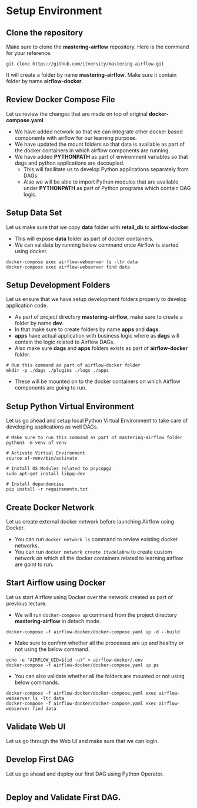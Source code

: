 # Setup Environment

## Clone the repository

Make sure to clone the **mastering-airflow** repository. Here is the command for your reference.

```shell
git clone https://github.com/itversity/mastering-airflow.git
```

It will create a folder by name **mastering-airflow**. Make sure it contain folder by name **airflow-docker**.

## Review Docker Compose File

Let us review the changes that are made on top of original **docker-compose.yaml**.
* We have added network so that we can integrate other docker based components with airflow for our learning purpose.
* We have updated the mount folders so that data is available as part of the docker containers in which airflow components are running.
* We have added **PYTHONPATH** as part of environment variables so that dags and python applications are decoupled. 
  * This will facilitate us to develop Python applications separately from DAGs.
  * Also we will be able to import Python modules that are available under **PYTHONPATH** as part of Python programs which contain DAG logic.

## Setup Data Set

Let us make sure that we copy **data** folder with **retail_db** to **airflow-docker**.
* This will expose **data** folder as part of docker containers.
* We can validate by running below command once Airflow is started using docker.

```shell
docker-compose exec airflow-webserver ls -ltr data
docker-compose exec airflow-webserver find data
```

## Setup Development Folders

Let us ensure that we have setup development folders properly to develop application code.
* As part of project directory **mastering-airflow**, make sure to create a folder by name **dev**.
* In that make sure to create folders by name **apps** and **dags**.
* **apps** have actual application with business logic where as **dags** will contain the logic related to Airflow DAGs.
* Also make sure **dags** and **apps** folders exists as part of **airflow-docker** folder.
```shell
# Run this command as part of airflow-docker folder
mkdir -p ./dags ./plugins ./logs ./apps
```
* These will be mounted on to the docker containers on which Airflow components are going to run.

## Setup Python Virtual Environment

Let us go ahead and setup local Python Virtual Environment to take care of developing applications as well DAGs.

```shell
# Make sure to run this command as part of mastering-airflow folder
python3 -m venv af-venv

# Activate Virtual Environment
source af-venv/bin/activate

# Install OS Modules related to psycopg2
sudo apt-get install libpq-dev

# Install dependencies
pip install -r requirements.txt
```

## Create Docker Network

Let us create external docker network before launching Airflow using Docker.
* You can run `docker network ls` command to review existing docker networks.
* You can run `docker network create itvdelabnw` to create custom network on which all the docker containers related to learning airflow are goint to run.

## Start Airflow using Docker

Let us start Airflow using Docker over the network created as part of previous lecture.
* We will run `docker-compose up` command from the project directory **mastering-airflow** in detach mode.

```shell
docker-compose -f airflow-docker/docker-compose.yaml up -d --build
```

* Make sure to confirm whether all the processes are up and healthy or not using the below command.

```shell
echo -e "AIRFLOW_UID=$(id -u)" > airflow-docker/.env
docker-compose -f airflow-docker/docker-compose.yaml up ps
```

* You can also validate whether all the folders are mounted or not using below commands.

```shell
docker-compose -f airflow-docker/docker-compose.yaml exec airflow-webserver ls -ltr data
docker-compose -f airflow-docker/docker-compose.yaml exec airflow-webserver find data
```

## Validate Web UI

Let us go through the Web UI and make sure that we can login.


## Develop First DAG

Let us go ahead and deploy our first DAG using Python Operator.

```python

```

## Deploy and Validate First DAG.



